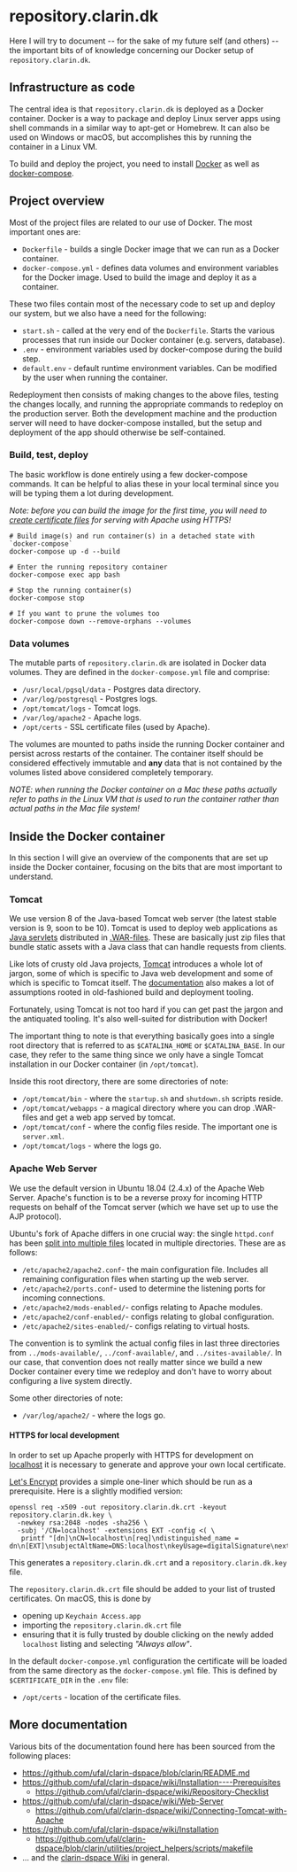 repository.clarin.dk
====================
Here I will try to document -- for the sake of my future self (and others) -- the important bits of of knowledge concerning our Docker setup of `repository.clarin.dk`.

Infrastructure as code
----------------------
The central idea is that `repository.clarin.dk` is deployed as a Docker container. Docker is a way to package and deploy Linux server apps using shell commands in a similar way to apt-get or Homebrew. It can also be used on Windows or macOS, but accomplishes this by running the container in a Linux VM.

To build and deploy the project, you need to install [Docker](https://www.docker.com/) as well as [docker-compose](https://docs.docker.com/compose/).

## Project overview
Most of the project files are related to our use of Docker. The most important ones are:

* `Dockerfile` - builds a single Docker image that we can run as a Docker container.
* `docker-compose.yml` - defines data volumes and environment variables for the Docker image. Used to build the image and deploy it as a container.

These two files contain most of the necessary code to set up and deploy our system, but we also have a need for the following:

* `start.sh` - called at the very end of the `Dockerfile`. Starts the various processes that run inside our Docker container (e.g. servers, database).
* `.env` - environment variables used by docker-compose during the build step.
* `default.env` - default runtime environment variables. Can be modified by the user when running the container.

Redeployment then consists of making changes to the above files, testing the changes locally, and running the appropriate commands to redeploy on the production server. Both the development machine and the production server will need to have docker-compose installed, but the setup and deployment of the app should otherwise be self-contained.

### Build, test, deploy
The basic workflow is done entirely using a few docker-compose commands. It can be helpful to alias these in your local terminal since you will be typing them a lot during development.

_Note: before you can build the image for the first time, you will need to [create certificate files](#https-for-local-development) for serving with Apache using HTTPS!_

```
# Build image(s) and run container(s) in a detached state with `docker-compose`
docker-compose up -d --build

# Enter the running repository container
docker-compose exec app bash

# Stop the running container(s)
docker-compose stop

# If you want to prune the volumes too
docker-compose down --remove-orphans --volumes

```

### Data volumes
The mutable parts of `repository.clarin.dk` are isolated in Docker data volumes. They are defined in the `docker-compose.yml` file and comprise:

* `/usr/local/pgsql/data` - Postgres data directory.
* `/var/log/postgresql` - Postgres logs.
* `/opt/tomcat/logs` - Tomcat logs.
* `/var/log/apache2` - Apache logs.
* `/opt/certs` - SSL certificate files (used by Apache).

The volumes are mounted to paths inside the running Docker container and persist across restarts of the container. The container itself should be considered effectively immutable and **any** data that is not contained by the volumes listed above considered completely temporary.

_NOTE: when running the Docker container on a Mac these paths actually refer to paths in the Linux VM that is used to run the container rather than actual paths in the Mac file system!_

Inside the Docker container
---------------------------
In this section I will give an overview of the components that are set up inside the Docker container, focusing on the bits that are most important to understand.

### Tomcat
We use version 8 of the Java-based Tomcat web server (the latest stable version is 9, soon to be 10). Tomcat is used to deploy web applications as [Java servlets](https://en.wikipedia.org/wiki/Java_servlet) distributed in [.WAR-files](https://en.wikipedia.org/wiki/WAR_(file_format)). These are basically just zip files that bundle static assets with a Java class that can handle requests from clients.

Like lots of crusty old Java projects, [Tomcat](https://en.wikipedia.org/wiki/Apache_Tomcat) introduces a whole lot of jargon, some of which is specific to Java web development and some of which is specific to Tomcat itself. The [documentation](http://tomcat.apache.org/tomcat-8.0-doc/) also makes a lot of assumptions rooted in old-fashioned build and deployment tooling.

Fortunately, using Tomcat is not too hard if you can get past the jargon and the antiquated tooling. It's also well-suited for distribution with Docker!

The important thing to note is that everything basically goes into a single root directory that is referred to as `$CATALINA_HOME` or `$CATALINA_BASE`. In our case, they refer to the same thing since we only have a single Tomcat installation in our Docker container (in `/opt/tomcat`).

Inside this root directory, there are some directories of note:

* `/opt/tomcat/bin` - where the `startup.sh` and `shutdown.sh` scripts reside.
* `/opt/tomcat/webapps` - a magical directory where you can drop .WAR-files and get a web app served by tomcat.
* `/opt/tomcat/conf` - where the config files reside. The important one is `server.xml`.
* `/opt/tomcat/logs` - where the logs go.


### Apache Web Server
We use the default version in Ubuntu 18.04 (2.4.x) of the Apache Web Server. Apache's function is to be a reverse proxy for incoming HTTP requests on behalf of the Tomcat server (which we have set up to use the AJP protocol).

Ubuntu's fork of Apache differs in one crucial way: the single `httpd.conf` has been [split into multiple files](https://help.ubuntu.com/lts/serverguide/httpd.html) located in multiple directories. These are as follows:

* `/etc/apache2/apache2.conf`- the main configuration file. Includes all remaining configuration files when starting up the web server.
* `/etc/apache2/ports.conf`- used to determine the listening ports for incoming connections.
* `/etc/apache2/mods-enabled/`- configs relating to Apache modules.
* `/etc/apache2/conf-enabled/`- configs relating to global configuration.
* `/etc/apache2/sites-enabled/`- configs relating to virtual hosts.

The convention is to symlink the actual config files in last three directories from `../mods-available/`, `../conf-available/`, and `../sites-available/`. In our case, that convention does not really matter since we build a new Docker container every time we redeploy and don't have to worry about configuring a live system directly.

Some other directories of note:

* `/var/log/apache2/` - where the logs go.


#### HTTPS for local development
In order to set up Apache properly with HTTPS for development on [localhost](https://localhost:443) it is necessary to generate and approve your own local certificate.

[Let's Encrypt](https://letsencrypt.org/docs/certificates-for-localhost/) provides a simple one-liner which should be run as a prerequisite. Here is a slightly modified version:

```
openssl req -x509 -out repository.clarin.dk.crt -keyout repository.clarin.dk.key \
  -newkey rsa:2048 -nodes -sha256 \
  -subj '/CN=localhost' -extensions EXT -config <( \
   printf "[dn]\nCN=localhost\n[req]\ndistinguished_name = dn\n[EXT]\nsubjectAltName=DNS:localhost\nkeyUsage=digitalSignature\nextendedKeyUsage=serverAuth")
```

This generates a `repository.clarin.dk.crt` and a `repository.clarin.dk.key` file.

The `repository.clarin.dk.crt` file should be added to your list of trusted certificates. On macOS, this is done by 

* opening up `Keychain Access.app`
* importing the `repository.clarin.dk.crt` file
* ensuring that it is fully trusted by double clicking on the newly added `localhost` listing and selecting _"Always allow"_.

In the default `docker-compose.yml` configuration the certificate will be loaded from the same directory as the `docker-compose.yml` file. This is defined by `$CERTIFICATE_DIR` in the `.env` file:

* `/opt/certs` - location of the certificate files.

More documentation
------------------
Various bits of the documentation found here has been sourced from the following places:

* https://github.com/ufal/clarin-dspace/blob/clarin/README.md
* https://github.com/ufal/clarin-dspace/wiki/Installation----Prerequisites
  - https://github.com/ufal/clarin-dspace/wiki/Repository-Checklist
* https://github.com/ufal/clarin-dspace/wiki/Web-Server
  - https://github.com/ufal/clarin-dspace/wiki/Connecting-Tomcat-with-Apache
* https://github.com/ufal/clarin-dspace/wiki/Installation
  - https://github.com/ufal/clarin-dspace/blob/clarin/utilities/project_helpers/scripts/makefile
* ... and the [clarin-dspace Wiki](https://github.com/ufal/clarin-dspace/wiki
) in general.
